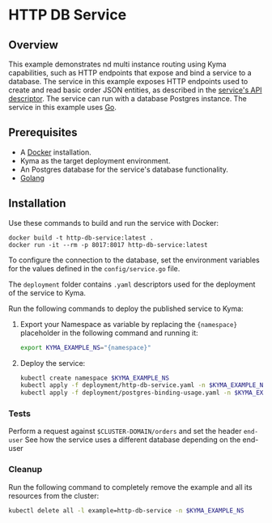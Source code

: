 # HTTP DB Service

## Overview

This example demonstrates nd multi instance routing using Kyma capabilities, such as HTTP endpoints that expose and bind a service to a database. The service in this example exposes HTTP endpoints used to create and read basic order JSON entities, as described in the [service's API descriptor](docs/api/api.yaml). The service can run with a database Postgres instance.  The service in this example uses [Go](http://golang.org).

## Prerequisites

- A [Docker](https://docs.docker.com/install) installation.
- Kyma as the target deployment environment.
- An Postgres database for the service's database functionality.
- [Golang](https://golang.org/dl/) 

## Installation

Use these commands to build and run the service with Docker:

```
docker build -t http-db-service:latest .
docker run -it --rm -p 8017:8017 http-db-service:latest
```

To configure the connection to the database, set the environment variables for the values defined in the `config/service.go` file.

The `deployment` folder contains `.yaml` descriptors used for the deployment of the service to Kyma.

Run the following commands to deploy the published service to Kyma:

1. Export your Namespace as variable by replacing the `{namespace}` placeholder in the following command and running it:

    ```bash
    export KYMA_EXAMPLE_NS="{namespace}"
    ```
2. Deploy the service:
    ```bash
    kubectl create namespace $KYMA_EXAMPLE_NS
    kubectl apply -f deployment/http-db-service.yaml -n $KYMA_EXAMPLE_NS
    kubectl apply -f deployment/postgres-binding-usage.yaml -n $KYMA_EXAMPLE_NS
    ```

### Tests
Perform a request against ```$CLUSTER-DOMAIN/orders``` and set the header ```end-user``` 
See how the service uses a different database depending on the end-user


### Cleanup

Run the following command to completely remove the example and all its resources from the cluster:

```bash
kubectl delete all -l example=http-db-service -n $KYMA_EXAMPLE_NS
```
